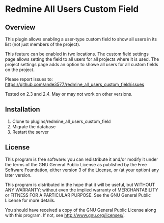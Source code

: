 # Redmine All Users Custom Field

## Overview

This plugin allows enabling a user-type custom field to show all users in its 
list (not just members of the project).

This feature can be enabled in two locations.  The custom field settings page
allows setting the field to all users for all projects where it is used.  The
project settings page adds an option to showe  all users for all custom fields 
on the project.

Please report issues to: 
  https://github.com/ande3577/redmine_all_users_custom_field/issues
  
Tested on 2.3 and 2.4.  May or may not work on other versions.

## Installation

1.  Clone to plugins/redmine_all_users_custom_field
1.  Migrate the database
1.  Restart the server

## License

This program is free software: you can redistribute it and/or modify 
it under the terms of the GNU General Public License as published by
the Free Software Foundation, either version 3 of the License, or
(at your option) any later version.

This program is distributed in the hope that it will be useful,
but WITHOUT ANY WARRANTY; without even the implied warranty of
MERCHANTABILITY or FITNESS FOR A PARTICULAR PURPOSE.  See the
GNU General Public License for more details.

You should have received a copy of the GNU General Public License
along with this program.  If not, see <http://www.gnu.org/licenses/>.
